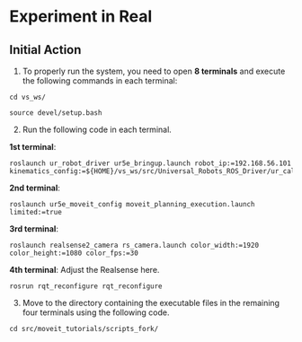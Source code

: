 # Experiment in Real

## Initial Action


1. To properly run the system, you need to open **8 terminals** and execute the following commands in each terminal:

```
cd vs_ws/
```
```
source devel/setup.bash
```

2.  Run the following code in each terminal.

**1st terminal**:
```
roslaunch ur_robot_driver ur5e_bringup.launch robot_ip:=192.168.56.101 kinematics_config:=${HOME}/vs_ws/src/Universal_Robots_ROS_Driver/ur_calibration/ur5_calibration.yaml
```

**2nd terminal**:
```
roslaunch ur5e_moveit_config moveit_planning_execution.launch limited:=true
```

**3rd terminal**:
```
roslaunch realsense2_camera rs_camera.launch color_width:=1920 color_height:=1080 color_fps:=30 
```

**4th terminal**:
Adjust the Realsense here.
```
rosrun rqt_reconfigure rqt_reconfigure
```

3.  Move to the directory containing the executable files in the remaining four terminals using the following code.

```
cd src/moveit_tutorials/scripts_fork/
```
